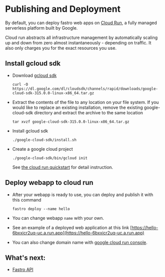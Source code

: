 # Publishing and Deployment

By default, you can deploy fastro web apps on [Cloud Run](https://cloud.google.com/run), a fully managed serverless platform built by Google.

Cloud run abstracts all infrastructure management by automatically scaling up and down from zero almost instantaneously - depending on traffic. It also only charges you for the exact resources you use.

## Install gcloud sdk
- Download [gcloud sdk](https://cloud.google.com/sdk)

    ```
    curl -O https://dl.google.com/dl/cloudsdk/channels/rapid/downloads/google-cloud-sdk-315.0.0-linux-x86_64.tar.gz
    ```

- Extract the contents of the file to any location on your file system. If you would like to replace an existing installation, remove the existing google-cloud-sdk directory and extract the archive to the same location
    ```
    tar xvzf google-cloud-sdk-315.0.0-linux-x86_64.tar.gz
    ```

- Install gcloud sdk

    ```
    ./google-cloud-sdk/install.sh
    ```
- Create a google cloud project
    ```
    ./google-cloud-sdk/bin/gcloud init
    ```
    
    See [the cloud run quickstart](https://cloud.google.com/sdk/docs/quickstart) for detail instruction.

## Deploy webapp to cloud run
- After your webapp is ready to use, you can deploy and publish it with this command
    ```
    fastro deploy --name hello
    ``` 
- You can change webapp `name` with your own. 
    
- See an example of a deployed web application at this link [https://hello-6bxxicr2uq-uc.a.run.app](https://hello-6bxxicr2uq-uc.a.run.app)

- You can also change domain name with [google cloud run console](https://console.cloud.google.com/run).

## What's next:
- [Fastro API](api.md)